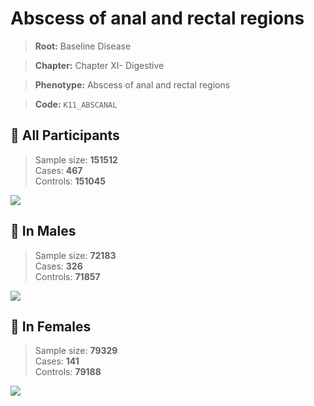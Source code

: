 # Abscess of anal and rectal regions

> **Root:** Baseline Disease  

> **Chapter:** Chapter XI- Digestive  

> **Phenotype:** Abscess of anal and rectal regions  

> **Code:** `K11_ABSCANAL`

## 🧪 All Participants  
> Sample size: **151512**  
> Cases: **467**  
> Controls: **151045**
<img src="/Disease/Figures/ALL/Baseline/K11_ABSCANAL.png"/>
<CsvTable src="/public/Disease/Data/ALL/Baseline/LG_K11_ABSCANAL.csv" label="🔍 View full results" />

## 👨 In Males  
> Sample size: **72183**  
> Cases: **326**  
> Controls: **71857**
<img src="/Disease/Figures/Male/Baseline/K11_ABSCANAL.png"/>
<CsvTable src="/public/Disease/Data/Male/Baseline/LG_K11_ABSCANAL.csv" label="🔍 View full results" />

## 👩 In Females  
> Sample size: **79329**  
> Cases: **141**  
> Controls: **79188**
<img src="/Disease/Figures/Female/Baseline/K11_ABSCANAL.png"/>
<CsvTable src="/public/Disease/Data/Female/Baseline/LG_K11_ABSCANAL.csv" label="🔍 View full results" />
